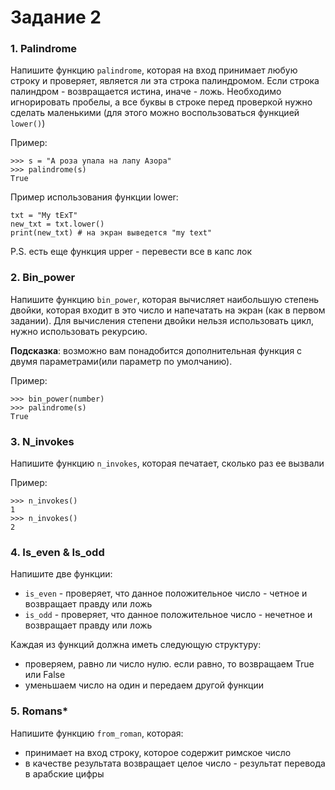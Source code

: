# Задание 2

### 1. Palindrome

Напишите функцию `palindrome`, которая на вход принимает любую строку и проверяет, является ли эта строка палиндромом.
Если строка палиндром - возвращается истина, иначе - ложь.
Необходимо игнорировать пробелы, а все буквы в строке перед проверкой нужно сделать маленькими (для этого можно воспользоваться функцией `lower()`)

Пример:

```
>>> s = "А роза упала на лапу Азора"
>>> palindrome(s)
True
```

Пример использования функции lower:
```
txt = "My tExT"
new_txt = txt.lower()
print(new_txt) # на экран выведется "my text"
```

P.S. есть еще функция upper - перевести все в капс лок

### 2. Bin_power

Напишите функцию `bin_power`, которая вычисляет наибольшую степень двойки, которая входит в это число и напечатать на экран (как в первом задании).
Для вычисления степени двойки нельзя использовать цикл, нужно использовать рекурсию.  

**Подсказка**: возможно вам понадобится дополнительная функция с двумя параметрами(или параметр по умолчанию).

Пример:

```
>>> bin_power(number)
>>> palindrome(s)
True
```

### 3. N_invokes

Напишите функцию `n_invokes`, которая печатает, сколько раз ее вызвали

Пример:

```
>>> n_invokes()
1
>>> n_invokes()
2
```

### 4. Is_even & Is_odd

Напишите две функции:
* `is_even` - проверяет, что данное положительное число - четное и возвращает правду или ложь
* `is_odd` - проверяет, что данное положительное число - нечетное и возвращает правду или ложь

Каждая из функций должна иметь следующую структуру:
- проверяем, равно ли число нулю. если равно, то возвращаем True или False
- уменьшаем число на один и передаем другой функции

### 5. Romans*

Напишите функцию `from_roman`, которая:

* принимает на вход строку, которое содержит римское число
* в качестве результата возвращает целое число - результат перевода в арабские цифры

